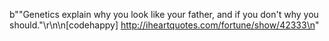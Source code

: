 b"&quot;Genetics explain why you look like your father, and if you don't why you should.&quot;\r\n\n[codehappy] http://iheartquotes.com/fortune/show/42333\n"